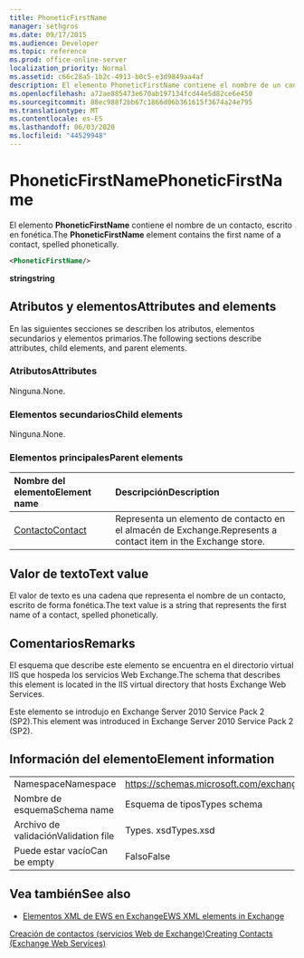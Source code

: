 ```yaml
---
title: PhoneticFirstName
manager: sethgros
ms.date: 09/17/2015
ms.audience: Developer
ms.topic: reference
ms.prod: office-online-server
localization_priority: Normal
ms.assetid: c66c28a5-1b2c-4913-b0c5-e3d9849aa4af
description: El elemento PhoneticFirstName contiene el nombre de un contacto, escrito en fonética.
ms.openlocfilehash: a72ae885473e670ab197134fcd44e5d82ce6e450
ms.sourcegitcommit: 88ec988f2bb67c1866d06b361615f3674a24e795
ms.translationtype: MT
ms.contentlocale: es-ES
ms.lasthandoff: 06/03/2020
ms.locfileid: "44529948"
---
```

# <a name="phoneticfirstname"></a><span data-ttu-id="f4f6f-103">PhoneticFirstName</span><span class="sxs-lookup"><span data-stu-id="f4f6f-103">PhoneticFirstName</span></span>

<span data-ttu-id="f4f6f-104">El elemento **PhoneticFirstName** contiene el nombre de un contacto, escrito en fonética.</span><span class="sxs-lookup"><span data-stu-id="f4f6f-104">The **PhoneticFirstName** element contains the first name of a contact, spelled phonetically.</span></span> 
  
```XML
<PhoneticFirstName/>
```

 <span data-ttu-id="f4f6f-105">**string**</span><span class="sxs-lookup"><span data-stu-id="f4f6f-105">**string**</span></span>
## <a name="attributes-and-elements"></a><span data-ttu-id="f4f6f-106">Atributos y elementos</span><span class="sxs-lookup"><span data-stu-id="f4f6f-106">Attributes and elements</span></span>

<span data-ttu-id="f4f6f-107">En las siguientes secciones se describen los atributos, elementos secundarios y elementos primarios.</span><span class="sxs-lookup"><span data-stu-id="f4f6f-107">The following sections describe attributes, child elements, and parent elements.</span></span>
  
### <a name="attributes"></a><span data-ttu-id="f4f6f-108">Atributos</span><span class="sxs-lookup"><span data-stu-id="f4f6f-108">Attributes</span></span>

<span data-ttu-id="f4f6f-109">Ninguna.</span><span class="sxs-lookup"><span data-stu-id="f4f6f-109">None.</span></span>
  
### <a name="child-elements"></a><span data-ttu-id="f4f6f-110">Elementos secundarios</span><span class="sxs-lookup"><span data-stu-id="f4f6f-110">Child elements</span></span>

<span data-ttu-id="f4f6f-111">Ninguna.</span><span class="sxs-lookup"><span data-stu-id="f4f6f-111">None.</span></span>
  
### <a name="parent-elements"></a><span data-ttu-id="f4f6f-112">Elementos principales</span><span class="sxs-lookup"><span data-stu-id="f4f6f-112">Parent elements</span></span>

|<span data-ttu-id="f4f6f-113">**Nombre del elemento**</span><span class="sxs-lookup"><span data-stu-id="f4f6f-113">**Element name**</span></span>|<span data-ttu-id="f4f6f-114">**Descripción**</span><span class="sxs-lookup"><span data-stu-id="f4f6f-114">**Description**</span></span>|
|:-----|:-----|
|[<span data-ttu-id="f4f6f-115">Contacto</span><span class="sxs-lookup"><span data-stu-id="f4f6f-115">Contact</span></span>](contact.md) <br/> |<span data-ttu-id="f4f6f-116">Representa un elemento de contacto en el almacén de Exchange.</span><span class="sxs-lookup"><span data-stu-id="f4f6f-116">Represents a contact item in the Exchange store.</span></span>  <br/> |
   
## <a name="text-value"></a><span data-ttu-id="f4f6f-117">Valor de texto</span><span class="sxs-lookup"><span data-stu-id="f4f6f-117">Text value</span></span>

<span data-ttu-id="f4f6f-118">El valor de texto es una cadena que representa el nombre de un contacto, escrito de forma fonética.</span><span class="sxs-lookup"><span data-stu-id="f4f6f-118">The text value is a string that represents the first name of a contact, spelled phonetically.</span></span>
  
## <a name="remarks"></a><span data-ttu-id="f4f6f-119">Comentarios</span><span class="sxs-lookup"><span data-stu-id="f4f6f-119">Remarks</span></span>

<span data-ttu-id="f4f6f-120">El esquema que describe este elemento se encuentra en el directorio virtual IIS que hospeda los servicios Web Exchange.</span><span class="sxs-lookup"><span data-stu-id="f4f6f-120">The schema that describes this element is located in the IIS virtual directory that hosts Exchange Web Services.</span></span>
  
<span data-ttu-id="f4f6f-121">Este elemento se introdujo en Exchange Server 2010 Service Pack 2 (SP2).</span><span class="sxs-lookup"><span data-stu-id="f4f6f-121">This element was introduced in Exchange Server 2010 Service Pack 2 (SP2).</span></span>
  
## <a name="element-information"></a><span data-ttu-id="f4f6f-122">Información del elemento</span><span class="sxs-lookup"><span data-stu-id="f4f6f-122">Element information</span></span>

|||
|:-----|:-----|
|<span data-ttu-id="f4f6f-123">Namespace</span><span class="sxs-lookup"><span data-stu-id="f4f6f-123">Namespace</span></span>  <br/> |https://schemas.microsoft.com/exchange/services/2006/types  <br/> |
|<span data-ttu-id="f4f6f-124">Nombre de esquema</span><span class="sxs-lookup"><span data-stu-id="f4f6f-124">Schema name</span></span>  <br/> |<span data-ttu-id="f4f6f-125">Esquema de tipos</span><span class="sxs-lookup"><span data-stu-id="f4f6f-125">Types schema</span></span>  <br/> |
|<span data-ttu-id="f4f6f-126">Archivo de validación</span><span class="sxs-lookup"><span data-stu-id="f4f6f-126">Validation file</span></span>  <br/> |<span data-ttu-id="f4f6f-127">Types. xsd</span><span class="sxs-lookup"><span data-stu-id="f4f6f-127">Types.xsd</span></span>  <br/> |
|<span data-ttu-id="f4f6f-128">Puede estar vacío</span><span class="sxs-lookup"><span data-stu-id="f4f6f-128">Can be empty</span></span>  <br/> |<span data-ttu-id="f4f6f-129">Falso</span><span class="sxs-lookup"><span data-stu-id="f4f6f-129">False</span></span>  <br/> |
   
## <a name="see-also"></a><span data-ttu-id="f4f6f-130">Vea también</span><span class="sxs-lookup"><span data-stu-id="f4f6f-130">See also</span></span>



- [<span data-ttu-id="f4f6f-131">Elementos XML de EWS en Exchange</span><span class="sxs-lookup"><span data-stu-id="f4f6f-131">EWS XML elements in Exchange</span></span>](ews-xml-elements-in-exchange.md)


[<span data-ttu-id="f4f6f-132">Creación de contactos (servicios Web de Exchange)</span><span class="sxs-lookup"><span data-stu-id="f4f6f-132">Creating Contacts (Exchange Web Services)</span></span>](https://msdn.microsoft.com/library/4845917e-70d1-481c-bbd7-011ec6571789%28Office.15%29.aspx)

